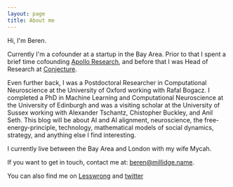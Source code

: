 ```yaml
---
layout: page
title: About me
---
```

Hi, I'm Beren.

Currently I'm a cofounder at a startup in the Bay Area. Prior to that I spent a brief time cofounding [Apollo Research](https://www.apolloresearch.ai), and before that I was Head of Research at [Conjecture](https://conjecture.dev).

Even further back, I was a Postdoctoral Researcher in Computational Neuroscience at the University of Oxford working with Rafal Bogacz. I completed a PhD in Machine Learning and Computational Neuroscience at the University of Edinburgh and was a visiting scholar at the University of Sussex working with Alexander Tschantz, Chistopher Buckley, and Anil Seth. This blog will be about AI and AI alignment,
neuroscience, the free-energy-principle, technology, mathematical models of social dynamics, strategy, and anything else I find interesting.

I currently live between the Bay Area and London with my wife Mycah. 

If you want to get in touch, contact me at: beren@millidge.name. 

You can also find me on [Lesswrong](https://www.lesswrong.com/users/beren-1) and [twitter](https://twitter.com/BerenMillidge)
